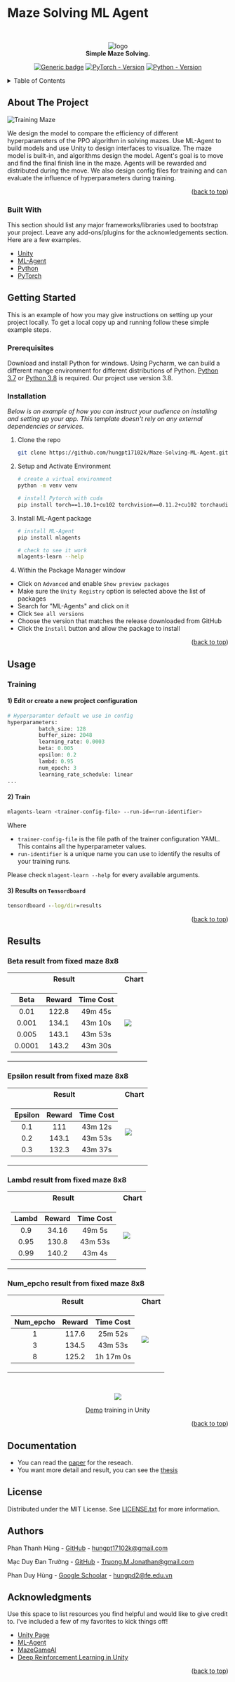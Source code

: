 <div id="top"></div>
<!--
*** Thanks for checking out the Best-README-Template. If you have a suggestion
*** that would make this better, please fork the repo and create a pull request
*** or simply open an issue with the tag "enhancement".
*** Don't forget to give the project a star!
*** Thanks again! Now go create something AMAZING! :D
-->



<!-- PROJECT SHIELDS -->
<!--
*** I'm using markdown "reference style" links for readability.
*** Reference links are enclosed in brackets [ ] instead of parentheses ( ).
*** See the bottom of this document for the declaration of the reference variables
*** for contributors-url, forks-url, etc. This is an optional, concise syntax you may use.
*** https://www.markdownguide.org/basic-syntax/#reference-style-links
-->

# Maze Solving ML Agent

<!-- PROJECT LOGO -->
<br />
<div align="center">
 
![logo](Images/duck-dancing.gif)  
**Simple Maze Solving.**  

[![Generic badge](https://img.shields.io/badge/License-MIT-<COLOR>.svg?style=for-the-badge)](https://github.com/hungpt17102k/Maze-Solving-ML-Agent/blob/main/LICENSE) 
[![PyTorch - Version](https://img.shields.io/badge/PYTORCH-1.10+-red?style=for-the-badge&logo=pytorch)](https://pytorch.org/get-started/locally/) 
[![Python - Version](https://img.shields.io/badge/PYTHON-3.8-red?style=for-the-badge&logo=python&logoColor=white)](https://www.python.org/downloads/)
<br/>

 
</div>

<!-- TABLE OF CONTENTS -->
<details>
  <summary>Table of Contents</summary>
  <ol>
    <li>
      <a href="#about-the-project">About The Project</a>
      <ul>
        <li><a href="#built-with">Built With</a></li>
      </ul>
    </li>
    <li>
      <a href="#getting-started">Getting Started</a>
      <ul>
        <li><a href="#prerequisites">Prerequisites</a></li>
        <li><a href="#installation">Installation</a></li>
      </ul>
    </li>
    <li><a href="#usage">Usage</a></li>
    <li><a href="#usage">Result</a></li>
    <li><a href="#contributing">Documentation</a></li>
    <li><a href="#license">License</a></li>
    <li><a href="#contact">Contact</a></li>
    <li><a href="#acknowledgments">Acknowledgments</a></li>
  </ol>
</details>



<!-- ABOUT THE PROJECT -->
## About The Project

![Training Maze](Images/Random_6x6_Training.PNG)

We design the model to compare the efficiency of different hyperparameters of the PPO algorithm in solving mazes. Use ML-Agent to build models and use Unity to design interfaces to visualize. The maze model is built-in, and algorithms design the model. Agent's goal is to move and find the final finish line in the maze. Agents will be rewarded and distributed during the move. We also design config files for training and can evaluate the influence of hyperparameters during training.


<p align="right">(<a href="#top">back to top</a>)</p>



### Built With

This section should list any major frameworks/libraries used to bootstrap your project. Leave any add-ons/plugins for the acknowledgements section. Here are a few examples.

* [Unity](https://nextjs.org/)
* [ML-Agent](https://reactjs.org/)
* [Python](https://vuejs.org/)
* [PyTorch](https://angular.io/)




<!-- GETTING STARTED -->
## Getting Started

This is an example of how you may give instructions on setting up your project locally.
To get a local copy up and running follow these simple example steps.

### Prerequisites

Download and install Python for windows. Using Pycharm, we can build a different mange environment for different distributions of Python. [Python 3.7](https://www.python.org/downloads/) or [Python 3.8](https://www.python.org/downloads/) is required. Our project use version 3.8.


### Installation

_Below is an example of how you can instruct your audience on installing and setting up your app. This template doesn't rely on any external dependencies or services._


1. Clone the repo
   ```sh
   git clone https://github.com/hungpt17102k/Maze-Solving-ML-Agent.git
   ```
2. Setup and Activate Environment
   ```sh
   # create a virtual environment
   python -m venv venv

   # install Pytorch with cuda
   pip install torch==1.10.1+cu102 torchvision==0.11.2+cu102 torchaudio===0.10.1+cu102 -f https://download.pytorch.org/whl/cu102/torch_stable.html
   ```
3. Install ML-Agent package
   ```sh
   # install ML-Agent 
   pip install mlagents

   # check to see it work
   mlagents-learn --help
   ```
4. Within the Package Manager window
  *	Click on `Advanced` and enable `Show preview packages`
  *	Make sure the `Unity Registry` option is selected above the list of packages
  *	Search for "ML-Agents" and click on it
  *	Click `See all versions`
  *	Choose the version that matches the release downloaded from GitHub
  *	Click the `Install` button and allow the package to install



<p align="right">(<a href="#top">back to top</a>)</p>



<!-- USAGE EXAMPLES -->
## Usage

### Training
#### 1) Edit or create a new project configuration
```python
# Hyperparamter default we use in config
hyperparameters:
	      batch_size: 128
	      buffer_size: 2048
	      learning_rate: 0.0003
	      beta: 0.005
	      epsilon: 0.2
	      lambd: 0.95
	      num_epoch: 3
	      learning_rate_schedule: linear
...
```

#### 2) Train
```bash
mlagents-learn <trainer-config-file> --run-id=<run-identifier>
```
Where
* `trainer-config-file` is the file path of the trainer configuration YAML. This contains all the hyperparameter values.
* `run-identifier` is a unique name you can use to identify the results of your training runs.

Please check `mlagent-learn --help` for every available arguments.

#### 3) Results on `Tensordboard`
```cmd
tensordboard --log/dir=results
```


<p align="right">(<a href="#top">back to top</a>)</p>




## Results
### Beta result from fixed maze 8x8
 
<table>
<tr><th>Result </th><th>Chart</th></tr>
<tr><td>

|        Beta        |    Reward     |    Time Cost    |
|:------------------:|:-------------:|:---------------:|
|        0.01        |     122.8     |     49m 45s     |
|        0.001       |     134.1     |     43m 10s     |
|        0.005       |     143.1     |     43m 53s     |
|        0.0001      |     143.2     |     43m 30s     |


</td><td>

<img src="Images/beta-chart.png"/>

</td></tr> </table>
 
 
### Epsilon result from fixed maze 8x8
 
<table>
<tr><th>Result </th><th>Chart</th></tr>
<tr><td>

|       Epsilon      |    Reward    |    Time Cost    |
|:------------------:|:------------:|:---------------:|
|         0.1        |     111      |     43m 12s     |
|         0.2        |    143.1     |     43m 53s     |
|         0.3        |    132.3     |     43m 37s     |


</td><td>

<img src="Images/epsilon-chart.png"/>

</td></tr> </table>
 
 
### Lambd result from fixed maze 8x8
 
<table>
<tr><th>Result </th><th>Chart</th></tr>
<tr><td>

|        Lambd       |    Reward    |    Time Cost    |
|:------------------:|:------------:|:---------------:|
|         0.9        |     34.16    |     49m 5s      |
|         0.95       |     130.8    |     43m 53s     |
|         0.99       |     140.2    |     43m 4s      |


</td><td>

<img src="Images/lambd-chart.png"/>

</td></tr> </table>


### Num_epcho result from fixed maze 8x8
 
<table>
<tr><th>Result </th><th>Chart</th></tr>
<tr><td>

|   Num_epcho   |    Reward    |    Time Cost    |
|:-------------:|:------------:|:---------------:|
|       1       |     117.6    |     25m 52s     |
|       3       |     134.5    |     43m 53s     |
|       8       |     125.2    |    1h 17m 0s    |


</td><td>

<img src="Images/num-epcho-chart.png" />

</td></tr> </table>
 
</br>
<div align="center">
 
 ![](Images/Training_GIF/8x8_Random_Maze.gif)
 
 [Demo](Images/Training_GIF) training in Unity
 
 </div>

<p align="right">(<a href="#top">back to top</a>)</p>

<!-- DOCUMENTATION -->

## Documentation

* You can read the [paper](Documentation/Paper.pdf) for the reseach.
* You want more detail and result, you can see the [thesis](Documentation/Thesis.pdf)




<!-- LICENSE -->
## License

Distributed under the MIT License. See [LICENSE.txt](LICENSE) for more information.



<!-- CONTACT -->
## Authors

Phan Thanh Hùng - [GitHub](https://github.com/hungpt17102k) - hungpt17102k@gmail.com

Mạc Duy Đan Trường - [GitHub](https://github.com/TruongJonathan) - Truong.M.Jonathan@gmail.com

Phan Duy Hùng - [Google Schoolar](https://scholar.google.com/citations?user=V3paQH8AAAAJ&hl=vi&oi=ao) - hungpd2@fe.edu.vn



<!-- ACKNOWLEDGMENTS -->
## Acknowledgments

Use this space to list resources you find helpful and would like to give credit to. I've included a few of my favorites to kick things off!

* [Unity Page](https://unity.com/)
* [ML-Agent](https://github.com/Unity-Technologies/ml-agents)
* [MazeGameAI](https://github.com/tavik000/MazeGameAI)
* [Deep Reinforcement Learning in Unity](https://link.springer.com/book/10.1007/978-1-4842-6503-1)

<p align="right">(<a href="#top">back to top</a>)</p>



<!-- MARKDOWN LINKS & IMAGES -->
<!-- https://www.markdownguide.org/basic-syntax/#reference-style-links -->
[contributors-shield]: https://img.shields.io/github/contributors/othneildrew/Best-README-Template.svg?style=for-the-badge
[contributors-url]: https://github.com/othneildrew/Best-README-Template/graphs/contributors
[forks-shield]: https://img.shields.io/github/forks/othneildrew/Best-README-Template.svg?style=for-the-badge
[forks-url]: https://github.com/othneildrew/Best-README-Template/network/members
[stars-shield]: https://img.shields.io/github/stars/othneildrew/Best-README-Template.svg?style=for-the-badge
[stars-url]: https://github.com/othneildrew/Best-README-Template/stargazers
[issues-shield]: https://img.shields.io/github/issues/othneildrew/Best-README-Template.svg?style=for-the-badge
[issues-url]: https://github.com/othneildrew/Best-README-Template/issues
[license-shield]: https://img.shields.io/github/license/othneildrew/Best-README-Template.svg?style=for-the-badge
[license-url]: https://github.com/othneildrew/Best-README-Template/blob/master/LICENSE.txt
[linkedin-shield]: https://img.shields.io/badge/-LinkedIn-black.svg?style=for-the-badge&logo=linkedin&colorB=555
[linkedin-url]: https://linkedin.com/in/othneildrew
[product-screenshot]: images/screenshot.png
